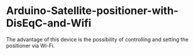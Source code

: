 # Arduino-Satellite-positioner-with-DisEqC-and-Wifi
The advantage of this device is the possibility of controlling and setting the positioner via Wi-Fi.
